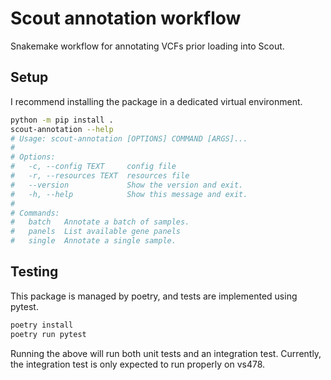 # Scout annotation workflow

Snakemake workflow for annotating VCFs prior loading into Scout.

## Setup

I recommend installing the package in a dedicated virtual environment.

```bash
python -m pip install .
scout-annotation --help
# Usage: scout-annotation [OPTIONS] COMMAND [ARGS]...
#
# Options:
#   -c, --config TEXT     config file
#   -r, --resources TEXT  resources file
#   --version             Show the version and exit.
#   -h, --help            Show this message and exit.
#
# Commands:
#   batch   Annotate a batch of samples.
#   panels  List available gene panels
#   single  Annotate a single sample.
```

## Testing

This package is managed by poetry, and tests are implemented using pytest.

```bash
poetry install
poetry run pytest
```

Running the above will run both unit tests and an integration test.
Currently, the integration test is only expected to run properly on vs478.
